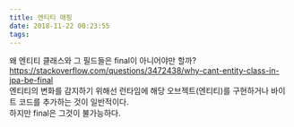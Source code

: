 ```yaml
---
title: 엔티티 매핑
date: 2018-11-22 00:23:55
tags:
---
```


왜 엔티티 클래스와 그 필드들은 final이 아니어야만 할까?  
<https://stackoverflow.com/questions/3472438/why-cant-entity-class-in-jpa-be-final>  
엔티티의 변화를 감지하기 위해선 런타임에 해당 오브젝트(엔티티)를 구현하거나 바이트 코드를 추가하는 것이 일반적이다.  
하지만 final은 그것이 불가능하다.  



<!-- more -->